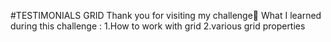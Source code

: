 #TESTIMONIALS GRID
Thank you for visiting my challenge🌝
What I learned during this challenge :
1.How to work with grid
2.various grid properties
